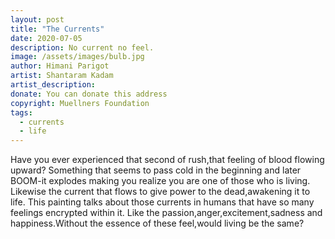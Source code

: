 ```yaml
---
layout: post
title: "The Currents"
date: 2020-07-05
description: No current no feel.
image: /assets/images/bulb.jpg
author: Himani Parigot
artist: Shantaram Kadam
artist_description:
donate: You can donate this address
copyright: Muellners Foundation
tags:
  - currents
  - life
---
```


Have you ever experienced that second of rush,that feeling of blood flowing upward?
Something that seems to pass cold in the beginning and later BOOM-it explodes making you realize you are one of those who is living. Likewise the current that flows to give power to the dead,awakening it to life.
This painting talks about those currents in humans that have so many feelings encrypted within it. Like the passion,anger,excitement,sadness and happiness.Without the essence of these feel,would living be the same?

